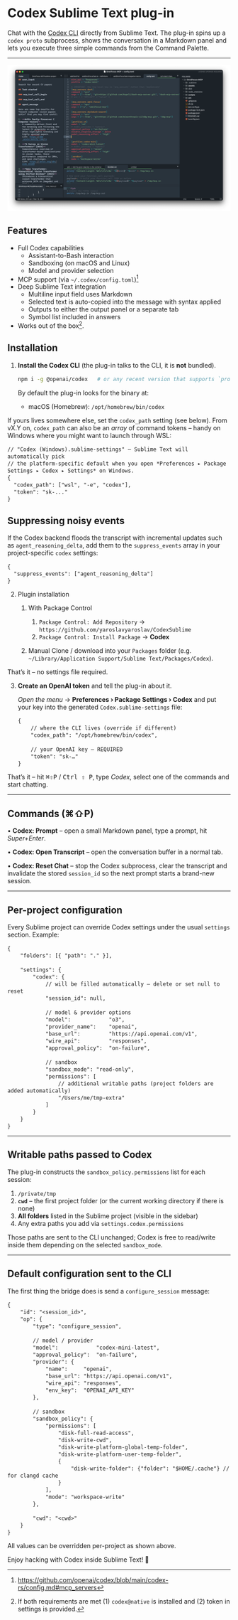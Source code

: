 # Codex Sublime Text plug-in

Chat with the [Codex CLI](https://github.com/openai/codex) directly from Sublime Text.
The plug-in spins up a `codex proto` subprocess, shows the conversation in a
Markdown panel and lets you execute three simple commands from the Command
Palette.

---

![](static/codex_title.png)

## Features

- Full Codex capabilities
    - Assistant-to-Bash interaction
    - Sandboxing (on macOS and Linux)
    - Model and provider selection
- MCP support (via `~/.codex/config.toml`)[^1]
- Deep Sublime Text integration
    - Multiline input field uses Markdown
    - Selected text is auto-copied into the message with syntax applied
    - Outputs to either the output panel or a separate tab
    - Symbol list included in answers
- Works out of the box[^2].

## Installation

1. **Install the Codex CLI** (the plug-in talks to the CLI, it is **not** bundled).

   ```bash
   npm i -g @openai/codex   # or any recent version that supports `proto`
   ```

   By default the plug-in looks for the binary at:

   * macOS (Homebrew): `/opt/homebrew/bin/codex`

If yours lives somewhere else, set the `codex_path` setting (see below).  From
vX.Y on, `codex_path` can also be an *array* of command tokens – handy on
Windows where you might want to launch through WSL:

```jsonc
// "Codex (Windows).sublime-settings" – Sublime Text will automatically pick
// the platform-specific default when you open *Preferences ▸ Package Settings ▸ Codex ▸ Settings* on Windows.
{
  "codex_path": ["wsl", "-e", "codex"],
  "token": "sk-..."
}
```

Suppressing noisy events
-----------------------

If the Codex backend floods the transcript with incremental updates such as
`agent_reasoning_delta`, add them to the `suppress_events` array in your
project-specific `codex` settings:

```jsonc
{
  "suppress_events": ["agent_reasoning_delta"]
}
```

2. Plugin installation
    1. With Package Control
        1. `Package Control: Add Repository` → `https://github.com/yaroslavyaroslav/CodexSublime`  
        2. `Package Control: Install Package` → **Codex**

    2. Manual
        Clone / download into your `Packages` folder (e.g. `~/Library/Application Support/Sublime Text/Packages/Codex`).

That’s it – no settings file required.

3. **Create an OpenAI token** and tell the plug-in about it.

   *Open the menu* → **Preferences › Package Settings › Codex** and put your
   key into the generated `Codex.sublime-settings` file:

   ```jsonc
   {
       // where the CLI lives (override if different)
       "codex_path": "/opt/homebrew/bin/codex",

       // your OpenAI key – REQUIRED
       "token": "sk-…"
   }
   ```

That’s it – hit <kbd>⌘⇧P</kbd> / <kbd>Ctrl ⇧ P</kbd>, type *Codex*, select one of
the commands and start chatting.

---

## Commands (⌘⇧P)

• **Codex: Prompt** – open a small Markdown panel, type a prompt, hit *Super+Enter*.

• **Codex: Open Transcript** – open the conversation buffer in a normal tab.

• **Codex: Reset Chat** – stop the Codex subprocess, clear the transcript and
  invalidate the stored `session_id` so the next prompt starts a brand-new
  session.

---

## Per-project configuration

Every Sublime project can override Codex settings under the usual `settings`
section.  Example:

```jsonc
{
    "folders": [{ "path": "." }],

    "settings": {
        "codex": {
            // will be filled automatically – delete or set null to reset
            "session_id": null,

            // model & provider options
            "model":            "o3",
            "provider_name":    "openai",
            "base_url":         "https://api.openai.com/v1",
            "wire_api":         "responses",
            "approval_policy":  "on-failure",

            // sandbox
            "sandbox_mode": "read-only",
            "permissions": [
                // additional writable paths (project folders are added automatically)
                "/Users/me/tmp-extra"
            ]
        }
    }
}
```

---

## Writable paths passed to Codex

The plug-in constructs the `sandbox_policy.permissions` list for each session:

1. `/private/tmp`
2. **`cwd`** – the first project folder (or the current working directory if
   there is none)
3. **All folders** listed in the Sublime project (visible in the sidebar)
4. Any extra paths you add via `settings.codex.permissions`

Those paths are sent to the CLI unchanged; Codex is free to read/write inside
them depending on the selected `sandbox_mode`.

---

## Default configuration sent to the CLI

The first thing the bridge does is send a `configure_session` message:

```jsonc
{
    "id": "<session_id>",
    "op": {
        "type": "configure_session",

        // model / provider
        "model":            "codex-mini-latest",
        "approval_policy":  "on-failure",
        "provider": {
            "name":     "openai",
            "base_url": "https://api.openai.com/v1",
            "wire_api": "responses",
            "env_key":  "OPENAI_API_KEY"
        },

        // sandbox
        "sandbox_policy": {
            "permissions": [
                "disk-full-read-access",
                "disk-write-cwd",
                "disk-write-platform-global-temp-folder",
                "disk-write-platform-user-temp-folder",
                {
                    "disk-write-folder": {"folder": "$HOME/.cache"} // for clangd cache
                }
            ],
            "mode": "workspace-write"
        },

        "cwd": "<cwd>"
    }
}
```

All values can be overridden per-project as shown above.

Enjoy hacking with Codex inside Sublime Text!  🚀

[^1]: https://github.com/openai/codex/blob/main/codex-rs/config.md#mcp_servers
[^2]: If both requirements are met (1) `codex@native` is installed and (2) token in settings is provided.
